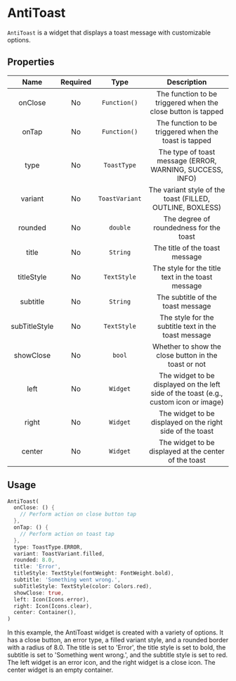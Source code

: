 # AntiToast

`AntiToast` is a widget that displays a toast message with customizable options.

## Properties

|     Name      | Required |      Type      |                                      Description                                      |
| :-----------: | :------: | :------------: | :-----------------------------------------------------------------------------------: |
|    onClose    |    No    |  `Function()`  |             The function to be triggered when the close button is tapped              |
|     onTap     |    No    |  `Function()`  |                 The function to be triggered when the toast is tapped                 |
|     type      |    No    |  `ToastType`   |               The type of toast message (ERROR, WARNING, SUCCESS, INFO)               |
|    variant    |    No    | `ToastVariant` |               The variant style of the toast (FILLED, OUTLINE, BOXLESS)               |
|    rounded    |    No    |    `double`    |                        The degree of roundedness for the toast                        |
|     title     |    No    |    `String`    |                            The title of the toast message                             |
|  titleStyle   |    No    |  `TextStyle`   |                   The style for the title text in the toast message                   |
|   subtitle    |    No    |    `String`    |                           The subtitle of the toast message                           |
| subTitleStyle |    No    |  `TextStyle`   |                 The style for the subtitle text in the toast message                  |
|   showClose   |    No    |     `bool`     |                 Whether to show the close button in the toast or not                  |
|     left      |    No    |    `Widget`    | The widget to be displayed on the left side of the toast (e.g., custom icon or image) |
|     right     |    No    |    `Widget`    |               The widget to be displayed on the right side of the toast               |
|    center     |    No    |    `Widget`    |                 The widget to be displayed at the center of the toast                 |

## Usage

```dart
AntiToast(
  onClose: () {
    // Perform action on close button tap
  },
  onTap: () {
    // Perform action on toast tap
  },
  type: ToastType.ERROR,
  variant: ToastVariant.filled,
  rounded: 8.0,
  title: 'Error',
  titleStyle: TextStyle(fontWeight: FontWeight.bold),
  subtitle: 'Something went wrong.',
  subTitleStyle: TextStyle(color: Colors.red),
  showClose: true,
  left: Icon(Icons.error),
  right: Icon(Icons.clear),
  center: Container(),
)
```

In this example, the AntiToast widget is created with a variety of options. It has a close button, an error type, a filled variant style, and a rounded border with a radius of 8.0. The title is set to 'Error', the title style is set to bold, the subtitle is set to 'Something went wrong.', and the subtitle style is set to red. The left widget is an error icon, and the right widget is a close icon. The center widget is an empty container.
